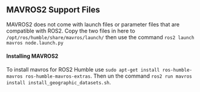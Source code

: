 ## MAVROS2 Support Files ##

MAVROS2 does not come with launch files or parameter files that are compatible with ROS2.
Copy the two files in here to `/opt/ros/humble/share/mavros/launch/` then use the command `ros2 launch mavros node.launch.py`

#### Installing MAVROS2 ####
To install mavros for ROS2 Humble use `sudo apt-get install ros-humble-mavros ros-humble-mavros-extras`. Then un the command `ros2 run mavros install install_geographic_datasets.sh`.